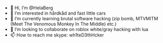 - 👋 Hi, I’m @HelaBerg
- 👀 I’m interested in hårdkåd and fast little cars
- 🌱 I’m currently learning brutal software hacking (zip bomb, MTVMITM (Meet The Venomous Monkey In The Middle) etc.)
- 💞️ I’m looking to collaborate on roblox white/gray hacking with lua
- 📫 How to reach me skype: wh1teD3thHcker

<!---
HelaBerg/HelaBerg is a ✨ special ✨ repository because its `README.md` (this file) appears on your GitHub profile.
You can click the Preview link to take a look at your changes.
--->
